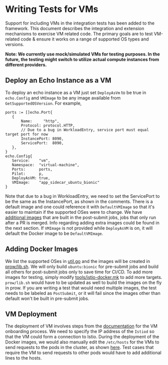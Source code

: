 # Writing Tests for VMs

Support for including VMs in the integration tests has been added to the framework. 
This document describes the integration and extension mechanisms to exercise VM related code. 
The primary goals are to test VM-related code & ensure it works on a range of supported OS types and versions.  

**Note: We currently use mock/simulated VMs for testing purposes. In the future, the testing might switch
to utilize actual compute instances from different providers.**

## Deploy an Echo Instance as a VM

To deploy an echo instance as a VM just set `DeployAsVm` to be true in `echo.Config`
and `VMImage` to be any image available from `GetSupportedOSVersion`. For example,
```
ports := []echo.Port{
   {
       Name:     "http",
       Protocol: protocol.HTTP,
       // Due to a bug in WorkloadEntry, service port must equal target port for now
       InstancePort: 8090,
       ServicePort:  8090,
   },
}
echo.Config{
   Service:    "vm",
   Namespace:  "virtual-machine",
   Ports:      ports,
   Pilot:      p,
   DeployAsVM: true,
   VMImage:    "app_sidecar_ubuntu_bionic"
}
```
Note that due to a bug in WorkloadEntry, we need to set the ServicePort to be the same as the InstancePort, as shown in
the comments. There is a default image and one could reference it with `DefaultVMImage` so that it's easier to maintain
if the supported OSes were to change. We have [additional images](https://github.com/istio/istio/blob/d89c6a624cfd0962e2ed25238ec671baebda0ca5/tests/integration/pilot/vm/util.go#L23) 
that are built in the post-submit jobs, jobs that only run after a PR is merged. 
Info regarding adding extra images could be found in the next section. 
If `VMImage` is not provided while `DeployAsVM` is on, it will default the Docker image to be `DefaultVMImage`.

## Adding Docker Images
We list the supported OSes in [util.go](https://github.com/istio/istio/blob/d89c6a624cfd0962e2ed25238ec671baebda0ca5/tests/integration/pilot/vm/util.go#L23) 
and the images will be created in [prow/lib.sh](https://github.com/istio/istio/blob/master/prow/lib.sh). 
We will only build `ubuntu:bionic` for pre-submit jobs and build all others for post-submit jobs only to save time for CI/CD. 
To add more images for testing, simply modify [tools/istio-docker.mk](https://github.com/istio/istio/blob/master/tools/istio-docker.mk)
to add more targets. `prow/lib.sh` would have to be updated as well to build the images on the fly in prow. 
If you are writing a test that would need multiple images, the test needs to be labeled as `PostSubmit`, or it 
will fail since the images other than default won't be built in pre-submit jobs.

## VM Deployment
The deployment of VM involves steps from the [documentation](https://istio.io/latest/docs/examples/virtual-machines/single-network/) for the VM onboarding process. 
We need to specify the IP address of the `Istiod` so that the VM could form a connection to Istio.
During the deployment of the Docker images, we would also manually edit the `/etc/hosts` for the VMs to send requests to the 
pods in the cluster, as shown [here](https://github.com/istio/istio/blob/9eff11ae3c6271ee06ee6d4d57a22a33749614a4/pkg/test/framework/components/echo/kube/deployment.go#L233-L234).
Test cases that require the VM to send requests to other pods would have to add additional lines to the hosts. 
